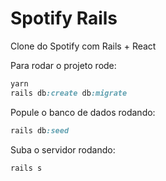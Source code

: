 # Spotify Rails

Clone do Spotify com Rails + React

Para rodar o projeto rode:
```ruby
yarn
rails db:create db:migrate
```

Popule o banco de dados rodando:
```ruby
rails db:seed
```

Suba o servidor rodando:
```ruby
rails s
```
